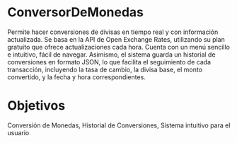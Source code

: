 # ConversorDeMonedas
Permite hacer conversiones de divisas en tiempo real y con información actualizada. Se basa en la API de Open Exchange Rates, utilizando su plan gratuito que ofrece actualizaciones cada hora. Cuenta con un menú sencillo e intuitivo, fácil de navegar. Asimismo, el sistema guarda un historial de conversiones en formato JSON, lo que facilita el seguimiento de cada transacción, incluyendo la tasa de cambio, la divisa base, el monto convertido, y la fecha y hora correspondientes.

# Objetivos

Conversión de Monedas,
Historial de Conversiones,
Sistema intuitivo para el usuario

